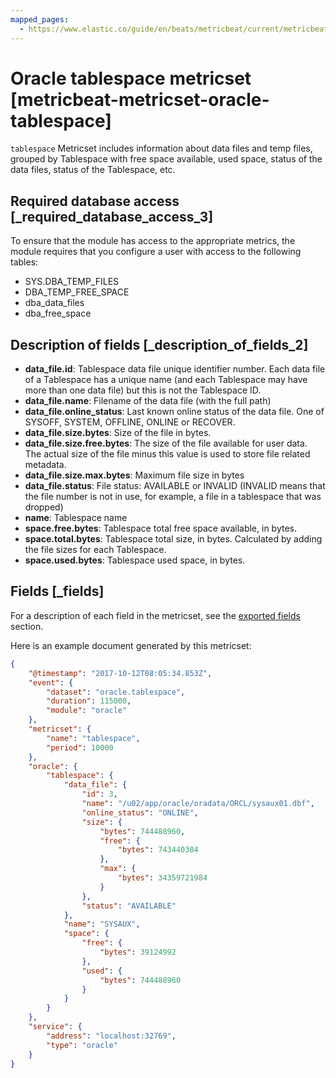 ```yaml
---
mapped_pages:
  - https://www.elastic.co/guide/en/beats/metricbeat/current/metricbeat-metricset-oracle-tablespace.html
---
```


<!-- This file is generated! See scripts/mage/docs_collector.go -->

# Oracle tablespace metricset [metricbeat-metricset-oracle-tablespace]

`tablespace` Metricset includes information about data files and temp files, grouped by Tablespace with free space available, used space, status of the data files, status of the Tablespace, etc.


## Required database access [_required_database_access_3]

To ensure that the module has access to the appropriate metrics, the module requires that you configure a user with access to the following tables:

* SYS.DBA_TEMP_FILES
* DBA_TEMP_FREE_SPACE
* dba_data_files
* dba_free_space


## Description of fields [_description_of_fields_2]

* **data_file.id**: Tablespace data file unique identifier number. Each data file of a Tablespace has a unique name (and each Tablespace may have more than one data file) but this is not the Tablespace ID.
* **data_file.name**: Filename of the data file (with the full path)
* **data_file.online_status**: Last known online status of the data file. One of SYSOFF, SYSTEM, OFFLINE, ONLINE or RECOVER.
* **data_file.size.bytes**: Size of the file in bytes.
* **data_file.size.free.bytes**: The size of the file available for user data. The actual size of the file minus this value is used to store file related metadata.
* **data_file.size.max.bytes**: Maximum file size in bytes
* **data_file.status**: File status: AVAILABLE or INVALID (INVALID means that the file number is not in use, for example, a file in a tablespace that was dropped)
* **name**: Tablespace name
* **space.free.bytes**: Tablespace total free space available, in bytes.
* **space.total.bytes**: Tablespace total size, in bytes. Calculated by adding the file sizes for each Tablespace.
* **space.used.bytes**: Tablespace used space, in bytes.

## Fields [_fields]

For a description of each field in the metricset, see the [exported fields](/reference/metricbeat/exported-fields-oracle.md) section.

Here is an example document generated by this metricset:

```json
{
    "@timestamp": "2017-10-12T08:05:34.853Z",
    "event": {
        "dataset": "oracle.tablespace",
        "duration": 115000,
        "module": "oracle"
    },
    "metricset": {
        "name": "tablespace",
        "period": 10000
    },
    "oracle": {
        "tablespace": {
            "data_file": {
                "id": 3,
                "name": "/u02/app/oracle/oradata/ORCL/sysaux01.dbf",
                "online_status": "ONLINE",
                "size": {
                    "bytes": 744488960,
                    "free": {
                        "bytes": 743440384
                    },
                    "max": {
                        "bytes": 34359721984
                    }
                },
                "status": "AVAILABLE"
            },
            "name": "SYSAUX",
            "space": {
                "free": {
                    "bytes": 39124992
                },
                "used": {
                    "bytes": 744488960
                }
            }
        }
    },
    "service": {
        "address": "localhost:32769",
        "type": "oracle"
    }
}
```
